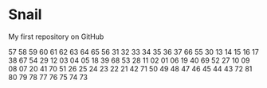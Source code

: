 # Snail
My first repository on GitHub

57 58 59 60 61 62 63 64 65 
56 31 32 33 34 35 36 37 66 
55 30 13 14 15 16 17 38 67 
54 29 12 03 04 05 18 39 68 
53 28 11 02 01 06 19 40 69 
52 27 10 09 08 07 20 41 70 
51 26 25 24 23 22 21 42 71 
50 49 48 47 46 45 44 43 72 
81 80 79 78 77 76 75 74 73 
